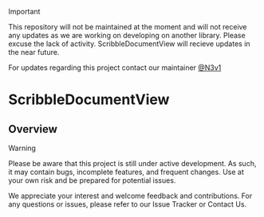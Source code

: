 > [!IMPORTANT]
> This repository will not be maintained at the moment and will not receive any updates as we are working on developing on another library. Please excuse the lack of activity. ScribbleDocumentView will recieve updates in the near future. 
>
> For updates regarding this project contact our maintainer [@N3v1](https://github.com/N3v1)

# ScribbleDocumentView

## Overview

> [!WARNING]
> Please be aware that this project is still under active development. As such, it may contain bugs, incomplete features, and frequent changes. Use at your own risk and be prepared for potential issues.
> 
> We appreciate your interest and welcome feedback and contributions. For any questions or issues, please refer to our Issue Tracker or Contact Us.
